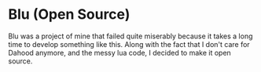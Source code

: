 # Blu (Open Source)

Blu was a project of mine that failed quite miserably because it takes a long time to develop something like this.
Along with the fact that I don't care for Dahood anymore, and the messy lua code, I decided to make it open source.
